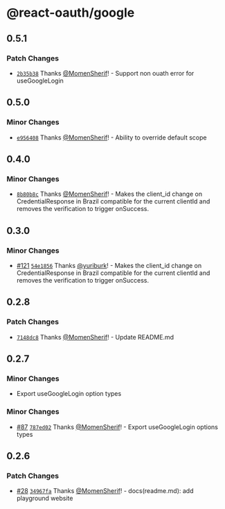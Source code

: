 # @react-oauth/google

## 0.5.1

### Patch Changes

- [`2b35b38`](https://github.com/MomenSherif/react-oauth/commit/2b35b38065bdcb7d7bb6d2a062b221e620f9d091) Thanks [@MomenSherif](https://github.com/MomenSherif)! - Support non ouath error for useGoogleLogin

## 0.5.0

### Minor Changes

- [`e956408`](https://github.com/MomenSherif/react-oauth/commit/e9564081c6241a7b2e85157cfc35e8db43b2560d) Thanks [@MomenSherif](https://github.com/MomenSherif)! - Ability to override default scope

## 0.4.0

### Minor Changes

- [`8b80b8c`](https://github.com/MomenSherif/react-oauth/commit/8b80b8cdb342f3d127e058e8959a2ae7354ee690) Thanks [@MomenSherif](https://github.com/MomenSherif)! - Makes the client_id change on CredentialResponse in Brazil compatible for the current clientId and removes the verification to trigger onSuccess.

## 0.3.0

### Minor Changes

- [#121](https://github.com/MomenSherif/react-oauth/pull/121) [`54e1856`](https://github.com/MomenSherif/react-oauth/commit/54e185654cb7bd1dde17249f800df8e8a97fd5ac) Thanks [@yuriburk](https://github.com/yuriburk)! - Makes the client_id change on CredentialResponse in Brazil compatible for the current clientId and removes the verification to trigger onSuccess.

## 0.2.8

### Patch Changes

- [`7148dc8`](https://github.com/MomenSherif/react-oauth/commit/7148dc8779b999b52f68a8fdfdeaf136eaf54f3f) Thanks [@MomenSherif](https://github.com/MomenSherif)! - Update README.md

## 0.2.7

### Minor Changes

- Export useGoogleLogin option types

### Minor Changes

- [#87](https://github.com/MomenSherif/react-oauth/pull/87) [`787ed02`](https://github.com/MomenSherif/react-oauth/commit/787ed022133546619765ad25261598347fe98948) Thanks [@MomenSherif](https://github.com/MomenSherif)! - Export useGoogleLogin options types

## 0.2.6

### Patch Changes

- [#28](https://github.com/MomenSherif/react-oauth/pull/28) [`34967fa`](https://github.com/MomenSherif/react-oauth/commit/34967faad363581f92ba38862d7722b99e06d653) Thanks [@MomenSherif](https://github.com/MomenSherif)! - docs(readme.md): add playground website
